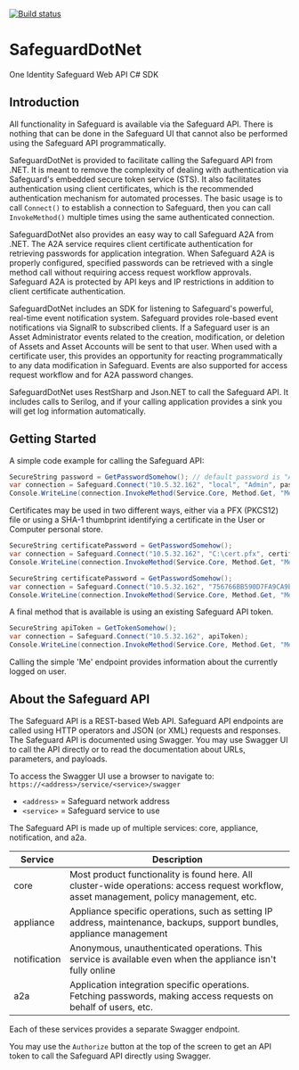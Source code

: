 [![Build status](https://ci.appveyor.com/api/projects/status/wgd68b7qrwhc7oc3?svg=true)](https://ci.appveyor.com/project/petrsnd/safeguarddotnet)

# SafeguardDotNet

One Identity Safeguard Web API C# SDK

## Introduction

All functionality in Safeguard is available via the Safeguard API. There is
nothing that can be done in the Safeguard UI that cannot also be performed
using the Safeguard API programmatically.

SafeguardDotNet is provided to facilitate calling the Safeguard API from .NET.
It is meant to remove the complexity of dealing with authentication via
Safeguard's embedded secure token service (STS). It also facilitates
authentication using client certificates, which is the recommended
authentication mechanism for automated processes. The basic usage is to call
`Connect()` to establish a connection to Safeguard, then you can call
`InvokeMethod()` multiple times using the same authenticated connection.

SafeguardDotNet also provides an easy way to call Safeguard A2A from .NET. The
A2A service requires client certificate authentication for retrieving passwords
for application integration. When Safeguard A2A is properly configured,
specified passwords can be retrieved with a single method call without
requiring access request workflow approvals. Safeguard A2A is protected by
API keys and IP restrictions in addition to client certificate authentication.

SafeguardDotNet includes an SDK for listening to Safeguard's powerful, real-time
event notification system. Safeguard provides role-based event notifications
via SignalR to subscribed clients. If a Safeguard user is an Asset Administrator
events related to the creation, modification, or deletion of Assets and Asset
Accounts will be sent to that user. When used with a certificate user, this
provides an opportunity for reacting programmatically to any data modification
in Safeguard. Events are also supported for access request workflow and for
A2A password changes.

SafeguardDotNet uses RestSharp and Json.NET to call the Safeguard API. It
includes calls to Serilog, and if your calling application provides a sink you
will get log information automatically.

## Getting Started

A simple code example for calling the Safeguard API:

```C#
SecureString password = GetPasswordSomehow(); // default password is "Admin123"
var connection = Safeguard.Connect("10.5.32.162", "local", "Admin", password);
Console.WriteLine(connection.InvokeMethod(Service.Core, Method.Get, "Me"));
```

Certificates may be used in two different ways, either via a PFX (PKCS12) file
or using a SHA-1 thumbprint identifying a certificate in the User or Computer
personal store.

```C#
SecureString certificatePassword = GetPasswordSomehow();
var connection = Safeguard.Connect("10.5.32.162", "C:\cert.pfx", certificatePassword);
Console.WriteLine(connection.InvokeMethod(Service.Core, Method.Get, "Me"));
```

```C#
SecureString certificatePassword = GetPasswordSomehow();
var connection = Safeguard.Connect("10.5.32.162", "756766BB590D7FA9CA9E1971A4AE41BB9CEC82F1");
Console.WriteLine(connection.InvokeMethod(Service.Core, Method.Get, "Me"));
```

A final method that is available is using an existing Safeguard API token.

```C#
SecureString apiToken = GetTokenSomehow();
var connection = Safeguard.Connect("10.5.32.162", apiToken);
Console.WriteLine(connection.InvokeMethod(Service.Core, Method.Get, "Me"));
```

Calling the simple 'Me' endpoint provides information about the currently logged
on user.

## About the Safeguard API

The Safeguard API is a REST-based Web API. Safeguard API endpoints are called
using HTTP operators and JSON (or XML) requests and responses. The Safeguard API
is documented using Swagger. You may use Swagger UI to call the API directly or
to read the documentation about URLs, parameters, and payloads.

To access the Swagger UI use a browser to navigate to:
`https://<address>/service/<service>/swagger`

- `<address>` = Safeguard network address
- `<service>` = Safeguard service to use

The Safeguard API is made up of multiple services: core, appliance, notification,
and a2a.

|Service|Description|
|-|-|
|core|Most product functionality is found here. All cluster-wide operations: access request workflow, asset management, policy management, etc.|
|appliance|Appliance specific operations, such as setting IP address, maintenance, backups, support bundles, appliance management|
|notification|Anonymous, unauthenticated operations. This service is available even when the appliance isn't fully online|
|a2a|Application integration specific operations. Fetching passwords, making access requests on behalf of users, etc.|

Each of these services provides a separate Swagger endpoint.

You may use the `Authorize` button at the top of the screen to get an API token
to call the Safeguard API directly using Swagger.
